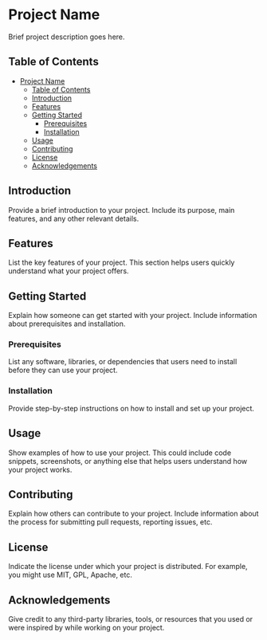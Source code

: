 # Project Name

Brief project description goes here.

## Table of Contents

- [Project Name](#project-name)
  - [Table of Contents](#table-of-contents)
  - [Introduction](#introduction)
  - [Features](#features)
  - [Getting Started](#getting-started)
    - [Prerequisites](#prerequisites)
    - [Installation](#installation)
  - [Usage](#usage)
  - [Contributing](#contributing)
  - [License](#license)
  - [Acknowledgements](#acknowledgements)

## Introduction

Provide a brief introduction to your project. Include its purpose, main features, and any other relevant details.

## Features

List the key features of your project. This section helps users quickly understand what your project offers.

## Getting Started

Explain how someone can get started with your project. Include information about prerequisites and installation.

### Prerequisites

List any software, libraries, or dependencies that users need to install before they can use your project.

### Installation

Provide step-by-step instructions on how to install and set up your project.

## Usage

Show examples of how to use your project. This could include code snippets, screenshots, or anything else that helps users understand how your project works.

## Contributing

Explain how others can contribute to your project. Include information about the process for submitting pull requests, reporting issues, etc.

## License

Indicate the license under which your project is distributed. For example, you might use MIT, GPL, Apache, etc.

## Acknowledgements

Give credit to any third-party libraries, tools, or resources that you used or were inspired by while working on your project.
